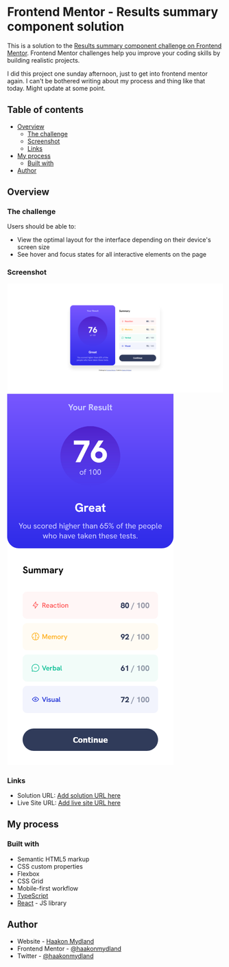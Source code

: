 # Frontend Mentor - Results summary component solution

This is a solution to the [Results summary component challenge on Frontend Mentor](https://www.frontendmentor.io/challenges/results-summary-component-CE_K6s0maV). Frontend Mentor challenges help you improve your coding skills by building realistic projects.

I did this project one sunday afternoon, just to get into frontend mentor again. I can't be bothered writing about my process and thing like that today. Might update at some point.

## Table of contents

- [Overview](#overview)
  - [The challenge](#the-challenge)
  - [Screenshot](#screenshot)
  - [Links](#links)
- [My process](#my-process)
  - [Built with](#built-with)
- [Author](#author)

## Overview

### The challenge

Users should be able to:

- View the optimal layout for the interface depending on their device's screen size
- See hover and focus states for all interactive elements on the page

### Screenshot

![](./Screenshots\Results-summary-component-desktop.png)
![](./Screenshots\Results-summary-component-mobile.png)

### Links

- Solution URL: [Add solution URL here](https://your-solution-url.com)
- Live Site URL: [Add live site URL here](https://your-live-site-url.com)

## My process

### Built with

- Semantic HTML5 markup
- CSS custom properties
- Flexbox
- CSS Grid
- Mobile-first workflow
- [TypeScript](https://www.typescriptlang.org/)
- [React](https://reactjs.org/) - JS library

## Author

- Website - [Haakon Mydland](https://www.haakonmydland.com/home)
- Frontend Mentor - [@haakonmydland](https://www.frontendmentor.io/profile/haakonmydland)
- Twitter - [@haakonmydland](https://www.twitter.com/haakonmydland)
